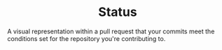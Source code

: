 # <center>Status</center>
A visual representation within a pull request that your commits meet the conditions set for the repository you're contributing to.
